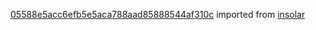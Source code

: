 [05588e5acc6efb5e5aca788aad85888544af310c](https://github.com/insolar/insolar/commit/05588e5acc6efb5e5aca788aad85888544af310c) imported from [insolar](https://github.com/insolar/insolar)
